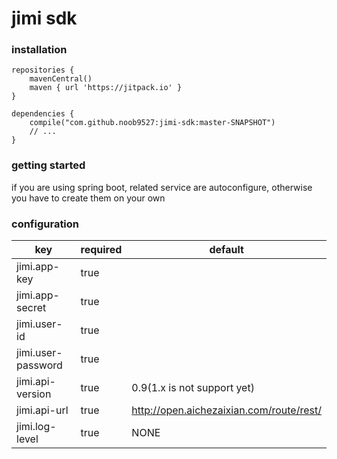 # jimi sdk

### installation
```
repositories {
    mavenCentral()
    maven { url 'https://jitpack.io' }
}

dependencies {
    compile("com.github.noob9527:jimi-sdk:master-SNAPSHOT")
    // ...
}
```
### getting started
if you are using spring boot, related service are autoconfigure, otherwise you have to create them on your own

### configuration
| key | required | default |
| - | - | - |
| jimi.app-key          | true ||
| jimi.app-secret       | true ||
| jimi.user-id          | true ||
| jimi.user-password    | true ||
| jimi.api-version      | true | 0.9(1.x is not support yet) |
| jimi.api-url          | true | http://open.aichezaixian.com/route/rest/ |
| jimi.log-level        | true | NONE |
